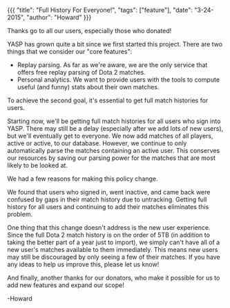 {{{
  "title": "Full History For Everyone!",
  "tags": ["feature"],
  "date": "3-24-2015",
  "author": "Howard"
}}}

Thanks go to all our users, especially those who donated!

<!--more-->

YASP has grown quite a bit since we first started this project.  There are two things that we consider our "core features":
* Replay parsing.  As far as we're aware, we are the only service that offers free replay parsing of Dota 2 matches.
* Personal analytics.  We want to provide users with the tools to compute useful (and funny) stats about their own matches.

To achieve the second goal, it's essential to get full match histories for users.

Starting now, we'll be getting full match histories for all users who sign into YASP.
There may still be a delay (especially after we add lots of new users), but we'll eventually get to everyone.
We now add matches of all players, active or active, to our database.
However, we continue to only automatically parse the matches containing an active user.
This conserves our resources by saving our parsing power for the matches that are most likely to be looked at.

We had a few reasons for making this policy change.

We found that users who signed in, went inactive, and came back were confused by gaps in their match history due to untracking.
Getting full history for all users and continuing to add their matches eliminates this problem.

One thing that this change doesn't address is the new user experience.
Since the full Dota 2 match history is on the order of 5TB (in addition to taking the better part of a year just to import), we simply can't have all of a new user's matches available to them immediately.
This means new users may still be discouraged by only seeing a few of their matches.
If you have any ideas to help us improve this, please let us know!

And finally, another thanks for our donators, who make it possible for us to add new features and expand our scope!

-Howard
